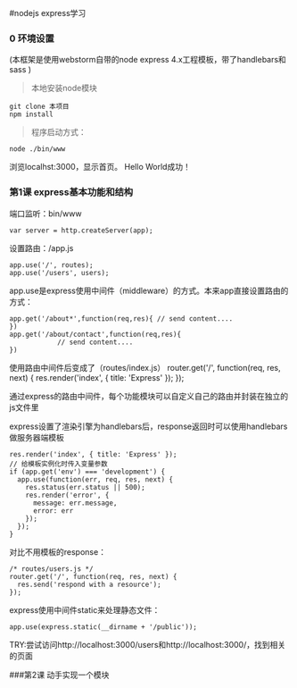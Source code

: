 #nodejs express学习

### 0 环境设置
(本框架是使用webstorm自带的node express 4.x工程模板，带了handlebars和sass
)

>本地安装node模块

    git clone 本项目
    npm install

>程序启动方式：

    node ./bin/www
浏览localhst:3000，显示首页。 Hello World成功！

### 第1课 express基本功能和结构

端口监听：bin/www

    var server = http.createServer(app);

设置路由：/app.js

    app.use('/', routes);
    app.use('/users', users);

app.use是express使用中间件（middleware）的方式。本来app直接设置路由的方式：

    app.get('/about*',function(req,res){ // send content....
    })
    app.get('/about/contact',function(req,res){
                // send content....
    })
使用路由中间件后变成了（routes/index.js）
    router.get('/', function(req, res, next) {
      res.render('index', { title: 'Express' });
    });

通过express的路由中间件，每个功能模块可以自定义自己的路由并封装在独立的js文件里

express设置了渲染引擎为handlebars后，response返回时可以使用handlebars做服务器端模板

    res.render('index', { title: 'Express' });
    // 给模板实例化时传入变量参数
    if (app.get('env') === 'development') {
      app.use(function(err, req, res, next) {
        res.status(err.status || 500);
        res.render('error', {
          message: err.message,
          error: err
        });
      });
    }
对比不用模板的response：

    /* routes/users.js */
    router.get('/', function(req, res, next) {
      res.send('respond with a resource');
    });

express使用中间件static来处理静态文件：

    app.use(express.static(__dirname + '/public'));

TRY:尝试访问http://localhost:3000/users和http://localhost:3000/，找到相关的页面

###第2课 动手实现一个模块




